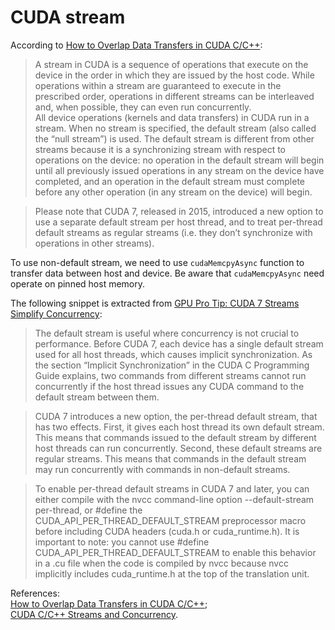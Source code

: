# CUDA stream
According to [How to Overlap Data Transfers in CUDA C/C++](https://devblogs.nvidia.com/how-overlap-data-transfers-cuda-cc/):  

> A stream in CUDA is a sequence of operations that execute on the device in the order in which they are issued by the host code. While operations within a stream are guaranteed to execute in the prescribed order, operations in different streams can be interleaved and, when possible, they can even run concurrently.  
> All device operations (kernels and data transfers) in CUDA run in a stream. When no stream is specified, the default stream (also called the “null stream”) is used. The default stream is different from other streams because it is a synchronizing stream with respect to operations on the device: no operation in the default stream will begin until all previously issued operations in any stream on the device have completed, and an operation in the default stream must complete before any other operation (in any stream on the device) will begin.

>Please note that CUDA 7, released in 2015, introduced a new option to use a separate default stream per host thread, and to treat per-thread default streams as regular streams (i.e. they don’t synchronize with operations in other streams).

To use non-default stream, we need to use `cudaMemcpyAsync` function to transfer data between host and device. Be aware that `cudaMemcpyAsync` need operate on pinned host memory.  

The following snippet is extracted from [GPU Pro Tip: CUDA 7 Streams Simplify Concurrency](https://devblogs.nvidia.com/gpu-pro-tip-cuda-7-streams-simplify-concurrency/):  

> The default stream is useful where concurrency is not crucial to performance. Before CUDA 7, each device has a single default stream used for all host threads, which causes implicit synchronization. As the section “Implicit Synchronization” in the CUDA C Programming Guide explains, two commands from different streams cannot run concurrently if the host thread issues any CUDA command to the default stream between them.

> CUDA 7 introduces a new option, the per-thread default stream, that has two effects. First, it gives each host thread its own default stream. This means that commands issued to the default stream by different host threads can run concurrently. Second, these default streams are regular streams. This means that commands in the default stream may run concurrently with commands in non-default streams.

> To enable per-thread default streams in CUDA 7 and later, you can either compile with the nvcc command-line option --default-stream per-thread, or #define the CUDA_API_PER_THREAD_DEFAULT_STREAM preprocessor macro before including CUDA headers (cuda.h or cuda_runtime.h). It is important to note: you cannot use #define CUDA_API_PER_THREAD_DEFAULT_STREAM to enable this behavior in a .cu file when the code is compiled by nvcc because nvcc implicitly includes cuda_runtime.h at the top of the translation unit.

References:  
[How to Overlap Data Transfers in CUDA C/C++](https://devblogs.nvidia.com/how-overlap-data-transfers-cuda-cc/);  
[CUDA C/C++ Streams and Concurrency](https://developer.download.nvidia.com/CUDA/training/StreamsAndConcurrencyWebinar.pdf).